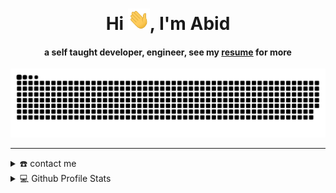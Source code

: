 <div align="center">
<h1 align="center">Hi <img width="35" src="https://github.com/1999AZZAR/1999AZZAR/blob/main/resources/img/waving.gif">, I'm Abid</h1>
  <h4 align="center">a self taught developer, engineer, see my <a href="https://github.com/op10y/" target="_blank">resume</a> for more</h4>
</div>
<div align="center">
  <a href="https://op10y.github.io/optyx.com/">
  <img  src="https://github.com/1999AZZAR/1999AZZAR/blob/main/resources/img/grid-snake.svg"
       alt="snake" /></a>
</div>

-----
<details>
  <summary>☎️ contact me</summary>
  <div>
  <samp>
    <h2 align="center">you can reach me by:</h2>
    <p align="center">
      <br/>
     <a href="https://fb.com/abidhussaindar" target="blank"><img align="center"
         src="https://img.shields.io/badge/facebook-4267B2.svg?style=for-the-badge&logo=facebook&logoColor=white"
         alt="opty" height="30"/></a>
      <a href="https://instagram.com/0ptyx" target="blank"><img align="center"
         src="https://img.shields.io/badge/instagram-%23E4405F.svg?style=for-the-badge&logo=Instagram&logoColor=white"
         alt="optyx" height="30"/></a>
     </p>
    <p align="center">
      <a href="mailto:blurnonymous@gmail.com" target="blank"><img align="center"
         src="https://img.shields.io/badge/gmail-EA4335.svg?style=for-the-badge&logo=gmail&logoColor=white"
         alt="blur" height="30"/></a>
      <br>
    </p>
 </samp>
</div>
</details>
  <details> 
  <summary>💻 Github Profile Stats</summary>
  <div>
  <samp>
    <h2 align="center"> Github stats </h2>
      <br/>
    <details open>
  <summary><h3>Languages</h3></summary>
            <p align="center">
        <a href="https://github.com/op10y/">
          <img src="https://github-readme-stats.vercel.app/api/top-langs/?username=op10y&langs_count=6&theme=gruvbox&layout=compact&hide_border=true"
          alt="opty :: overall Top Langs " /></a>
      </p>
        <p align="center">
          <a href="https://github.com/op10y/">
          <img width="45%" src="https://github-profile-summary-cards.vercel.app/api/cards/repos-per-language?username=op10y&theme=gruvbox&layout=compact&hide_border=true"
          alt="opty :: Top Langs by repo" />
          <img width="45%" src="https://github-profile-summary-cards.vercel.app/api/cards/most-commit-language?username=op10y&theme=gruvbox&layout=compact&hide_border=true"
          alt="opty :: Top Langs by commit" />
          </a>
        </p>
</details>
 <details open>
  <summary><h3>stasistic</h3></summary>
        <p align="center">
          <a href="https://github.com/op10y/">
          <img width="49.5%" src="https://github-readme-stats.vercel.app/api?username=op10y&show_icons=true&theme=gruvbox&hide_border=true" />
          <img width="49.5%" src="https://github-readme-streak-stats.herokuapp.com/?user=op10y&theme=gruvbox&hide_border=true" />
          </a>
       </p>
     <br>
     </samp>
  </div>    
</details>
